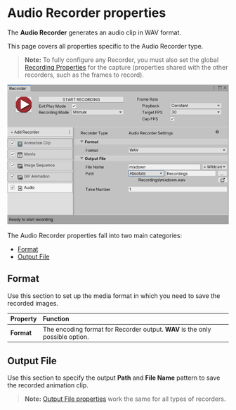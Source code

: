 # Audio Recorder properties

The **Audio Recorder** generates an audio clip in WAV format.

This page covers all properties specific to the Audio Recorder type.

> **Note:** To fully configure any Recorder, you must also set the global [Recording Properties](Recording.md) for the capture (properties shared with the other recorders, such as the frames to record).

![](Images/RecorderAudio.png)

The Audio Recorder properties fall into two main categories:
* [Format](#format)
* [Output File](#output-file)

## Format

Use this section to set up the media format in which you need to save the recorded images.

|Property|Function|
|:---|:---|
| **Format** | The encoding format for Recorder output. **WAV** is the only possible option. |

## Output File

Use this section to specify the output **Path** and **File Name** pattern to save the recorded animation clip.

> **Note:** [Output File properties](RecorderProperties.md) work the same for all types of recorders.
